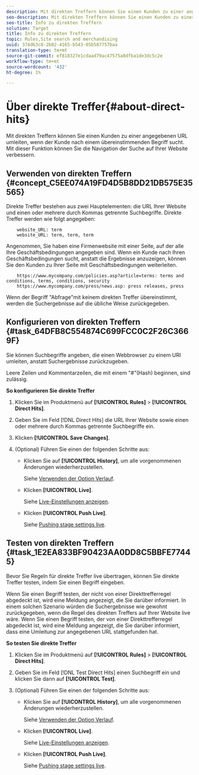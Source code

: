 ```yaml
---
description: Mit direkten Treffern können Sie einen Kunden zu einer angegebenen URL umleiten, wenn der Kunde nach einem übereinstimmenden Begriff sucht. Mit dieser Funktion können Sie die Navigation der Suche auf Ihrer Website verbessern.
seo-description: Mit direkten Treffern können Sie einen Kunden zu einer angegebenen URL umleiten, wenn der Kunde nach einem übereinstimmenden Begriff sucht. Mit dieser Funktion können Sie die Navigation der Suche auf Ihrer Website verbessern.
seo-title: Info zu direkten Treffern
solution: Target
title: Info zu direkten Treffern
topic: Rules,Site search and merchandising
uuid: 374d63c8-2b82-4165-b543-05b587757baa
translation-type: tm+mt
source-git-commit: ef818327e1cdaad79ac47575a8dfba1de3dc5c2e
workflow-type: tm+mt
source-wordcount: '432'
ht-degree: 1%

---
```



# Über direkte Treffer{#about-direct-hits}

Mit direkten Treffern können Sie einen Kunden zu einer angegebenen URL umleiten, wenn der Kunde nach einem übereinstimmenden Begriff sucht. Mit dieser Funktion können Sie die Navigation der Suche auf Ihrer Website verbessern.

## Verwenden von direkten Treffern {#concept_C5EE074A19FD4D5B8DD21DB575E35565}

Direkte Treffer bestehen aus zwei Hauptelementen: die URL Ihrer Website und einen oder mehrere durch Kommas getrennte Suchbegriffe. Direkte Treffer werden wie folgt angegeben:

```
    website_URL: term
    website_URL: term, term, term
```

Angenommen, Sie haben eine Firmenwebsite mit einer Seite, auf der alle Ihre Geschäftsbedingungen angegeben sind. Wenn ein Kunde nach Ihren Geschäftsbedingungen sucht, anstatt die Ergebnisse anzuzeigen, können Sie den Kunden zu Ihrer Seite mit Geschäftsbedingungen weiterleiten.

```
    https://www.mycompany.com/policies.asp?article=terms: terms and conditions, terms, conditions, security
    https://www.mycompany.com/press/news.asp: press releases, press
```

Wenn der Begriff &quot;Abfrage&quot;mit keinem direkten Treffer übereinstimmt, werden die Suchergebnisse auf die übliche Weise zurückgegeben.

## Konfigurieren von direkten Treffern {#task_64DFB8C554874C699FCC0C2F26C3669F}

Sie können Suchbegriffe angeben, die einen Webbrowser zu einem URI umleiten, anstatt Suchergebnisse zurückzugeben.

<!-- 

t_configuring_direct_hits.xml

 -->

Leere Zeilen und Kommentarzeilen, die mit einem &quot;#&quot;(Hash) beginnen, sind zulässig.

**So konfigurieren Sie direkte Treffer**

1. Klicken Sie im Produktmenü auf **[!UICONTROL Rules]** > **[!UICONTROL Direct Hits]**.
1. Geben Sie im Feld [!DNL Direct Hits] die URL Ihrer Website sowie einen oder mehrere durch Kommas getrennte Suchbegriffe ein.
1. Klicken **[!UICONTROL Save Changes]**.
1. (Optional) Führen Sie einen der folgenden Schritte aus:

   * Klicken Sie auf **[!UICONTROL History]**, um alle vorgenommenen Änderungen wiederherzustellen.

      Siehe [Verwenden der Option Verlauf](../t-using-the-history-option.md#task_70DD3F87A67242BBBD2CB27156F43002).

   * Klicken **[!UICONTROL Live]**.

      Siehe [Live-Einstellungen anzeigen](../c-about-staging.md#task_401A0EBDB5DB4D4CA933CBA7BECDC10F).

   * Klicken **[!UICONTROL Push Live]**.

      Siehe [Pushing stage settings live](../c-about-staging.md#task_44306783B4C0408AAA58B471DAF2D9A4).

## Testen von direkten Treffern {#task_1E2EA833BF90423AA0DD8C5BBFE77445}

Bevor Sie Regeln für direkte Treffer live übertragen, können Sie direkte Treffer testen, indem Sie einen Begriff eingeben.

<!-- 

t_testing_direct_hits.xml

 -->

Wenn Sie einen Begriff testen, der nicht von einer Direkttrefferregel abgedeckt ist, wird eine Meldung angezeigt, die Sie darüber informiert. In einem solchen Szenario würden die Suchergebnisse wie gewohnt zurückgegeben, wenn die Regel des direkten Treffers auf Ihrer Website live wäre. Wenn Sie einen Begriff testen, der von einer Direkttrefferregel abgedeckt ist, wird eine Meldung angezeigt, die Sie darüber informiert, dass eine Umleitung zur angegebenen URL stattgefunden hat.

**So testen Sie direkte Treffer**

1. Klicken Sie im Produktmenü auf **[!UICONTROL Rules]** > **[!UICONTROL Direct Hits]**.
1. Geben Sie im Feld [!DNL Test Direct Hits] einen Suchbegriff ein und klicken Sie dann auf **[!UICONTROL Test]**.
1. (Optional) Führen Sie einen der folgenden Schritte aus:

   * Klicken Sie auf **[!UICONTROL History]**, um alle vorgenommenen Änderungen wiederherzustellen.

      Siehe [Verwenden der Option Verlauf](../t-using-the-history-option.md#task_70DD3F87A67242BBBD2CB27156F43002).

   * Klicken **[!UICONTROL Live]**.

      Siehe [Live-Einstellungen anzeigen](../c-about-staging.md#task_401A0EBDB5DB4D4CA933CBA7BECDC10F).

   * Klicken **[!UICONTROL Push Live]**.

      Siehe [Pushing stage settings live](../c-about-staging.md#task_44306783B4C0408AAA58B471DAF2D9A4).

